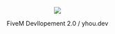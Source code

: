 <div align="center">
  <a href="https://discord.gg/AMwncqP2">
<img align="center" src="https://github-readme-stats.vercel.app/api?username=yhoudev&show_icons=true&hide=contribs,prs&cache_seconds=86400&theme=default">
  </a>
</div>
<body>
</p> 
<div align=center>FiveM Devllopement 2.0 / yhou.dev<div/>
